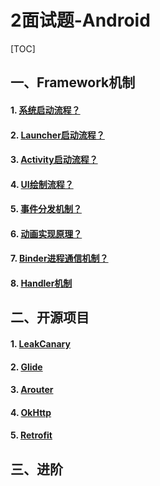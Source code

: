 # 2面试题-Android

[TOC]

## 一、Framework机制

#### 1. [系统启动流程？](../01基础机制/1.Android系统启动流程.md)

#### 2. [Launcher启动流程？](../01基础机制/3.launcher启动原理.md)

#### 3. [Activity启动流程？](../01基础机制/4.Activity启动原理.md)

#### 4. [UI绘制流程？](../01基础机制/6.View绘制流程.md)

#### 5. [事件分发机制？](../01基础机制/8.事件分发机制.md)

#### 6. [动画实现原理？](../01基础机制/9动画实现原理.md)

#### 7. [Binder进程通信机制？](../01基础机制/2.Binder进程通信机制.md)

#### 8. [Handler机制](../01基础机制/7.Handler原理.md)



## 二、开源项目

#### 1. [LeakCanary](../01基础机制/91.LeakCanary库.md)

#### 2. [Glide]()

#### 3. [Arouter](../06架构与设计/6Arouter.md)

#### 4. [OkHttp](../06架构与设计/9Okhttp3.md)

#### 5. [Retrofit](../06架构与设计/8Retrofit2.md)



## 三、进阶

